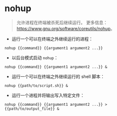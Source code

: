 # nohup

> 允许进程在终端被杀死后继续运行。
> 更多信息：<https://www.gnu.org/software/coreutils/nohup>。

- 运行一个可以在终端之外继续运行的进程：

`nohup {{command}} {{argument1 argument2 ...}}`

- 以后台模式启动 `nohup`：

`nohup {{command}} {{argument1 argument2 ...}} &`

- 运行一个可以在终端之外继续运行的 shell 脚本：

`nohup {{path/to/script.sh}} &`

- 运行一个进程并将输出写入特定文件：

`nohup {{command}} {{argument1 argument2 ...}} > {{path/to/output_file}} &`